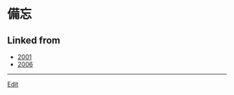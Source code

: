 # 備忘

## Linked from

* [2001](2001.md)
* [2006](2006.md)


----
[Edit](https://github.com/vitroid/vitroid.github.io/edit/master/MD/備忘.md)
